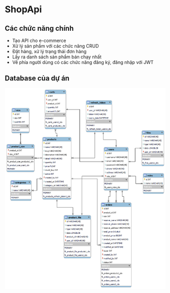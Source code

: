 # ShopApi
## Các chức năng chính
* Tạo API cho e-commerce 
* Xử lý sản phẩm với các chức năng CRUD
* Đặt hàng, xử lý trạng thái đơn hàng
* Lấy ra danh sách sản phẩm bán chạy nhất
* Về phía người dùng có các chức năng đăng ký, đăng nhập với JWT

## Database của dự án

<img src="https://github.com/Phu-Vu-1806/E-Commerce/blob/main/ShopApi.png?raw=true" />
